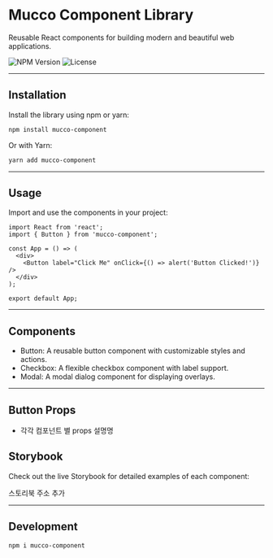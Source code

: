 # Mucco Component Library

Reusable React components for building modern and beautiful web applications.

![NPM Version](https://www.npmjs.com/package/mucco-component)
![License](https://img.shields.io/npm/l/mucco-component)

---

## Installation

Install the library using npm or yarn:

```bash
npm install mucco-component
```

Or with Yarn:

```bash
yarn add mucco-component
```

---

## Usage

Import and use the components in your project:

```tsx
import React from 'react';
import { Button } from 'mucco-component';

const App = () => (
  <div>
    <Button label="Click Me" onClick={() => alert('Button Clicked!')} />
  </div>
);

export default App;
```

---

## Components

- Button: A reusable button component with customizable styles and actions.
- Checkbox: A flexible checkbox component with label support.
- Modal: A modal dialog component for displaying overlays.

---

## Button Props

- 각각 컴포넌트 별 props 설명명

## Storybook

Check out the live Storybook for detailed examples of each component:

스토리북 주소 추가

---

## Development

```bash
npm i mucco-component
```
